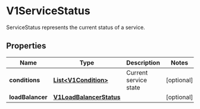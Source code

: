 

# V1ServiceStatus

ServiceStatus represents the current status of a service.
## Properties

Name | Type | Description | Notes
------------ | ------------- | ------------- | -------------
**conditions** | [**List&lt;V1Condition&gt;**](V1Condition.md) | Current service state |  [optional]
**loadBalancer** | [**V1LoadBalancerStatus**](V1LoadBalancerStatus.md) |  |  [optional]



